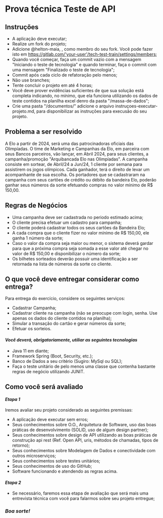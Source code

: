 <h1>Prova técnica Teste de API</h1>

<h2>Instruções</h2>
 
- A aplicação deve executar;
- Realize um fork do projeto;
- Adicione @helton-maia, <colocar o usu do Chuvs>, <colocar o uso do Odione> como membro do seu fork. Você pode fazer isto em https://gitlab.com/'your-user'/tech-test-train/settings/members;
- Quando você começar, faça um commit vazio com a mensagem "Iniciando o teste de tecnologia" e quando terminar, faça o commit com uma mensagem "Finalizado o teste de tecnologia";
- Commit após cada ciclo de refatoração pelo menos;
- Não use branches;
- Tente concluir o projeto em até 4 horas;
- Você deve prover evidências suficientes de que sua solução está completa indicando, no mínimo, que ela funciona utilizando os dados de teste contidos na planilha excel denro da pasta "/massa-de-dados";
- Crie uma pasta "/documentos/" adicione o arquivo instruçoes-executar-projeto.md, para disponibilizar as instruções para execusão do seu projeto.

<h2>Problema a ser resolvido</h2>

A Elo a partir de 2024, será uma das patrocinadoras oficiais das Olimpíadas. O time de Marketing e Campanhas da Elo, em parceira com seus Bancos parceiros, vão lançar, em Abril 2024, para seus clientes, a campanha/promoção "Arquibancada Elo nas Olimpíadas". A campanha consiste em sortear, de Abril/24 a Jun/24, 1 cliente por semana para assistirem os jogos olímpicos. Cada ganhador, terá o direito de levar um acompanhante de sua escolha. Os portadores que se cadastraram na campanha com seus cartões de crédito ou débito da bandeira Elo, poderão ganhar seus números da sorte efetuando compras no valor mínimo de R$ 150,00.

<h2>Regras de Negócios</h2>

- Uma campanha deve ser cadastrada no periodo estimado acima;
- O cliente precisa efetuar um cadastro para campanha; 
- O cliente poderá cadastrar todos os seus cartões da Bandeira Elo;
- A cada compra que o cliente fizer no valor mínimo de R$ 150,00, ele ganha 1 número da sorte;
- Caso o valor da compra seja maior ou menor, o sistema deverá gardar para que a próxima compra seja somada a esse valor até chegar no valor de R$ 150,00 e disponibilizar o número da sorte;
- Os bilhetes sorteados deverão possuir uma identificação a ser retornada na lista de números da sorte co cliente. 

<h2>O que você deve entregar considerar como entrega?</h2>

Para entrega do exercício, considere os seguintes serviços:

- Cadastrar Campanha;
- Cadastrar cliente na campanha (não se preocupe com login, senha. Use apenas os dados do cliente contidos na planilha); 
- Simular a transação do cartão e gerar números da sorte;
- Efetuar os sorteios.

*<h4>Você deverá, obrigatoriamente, utiliar as seguintes tecnologias</h4>*

- Java 11 em diante;
- Framework Spring (Boot, Security, etc.);
- Banco de Dados a seu critério (Sugiro: MySql ou SQL);
- Faça o teste unitário de pelo menos uma classe que contenha bastante regras de negócio utilizando JUNIT.

<h2>Como você será avaliado</h2>

***<h4>Etapa 1</h4>***

Iremos avaliar seu projeto considerado as seguintes premissas:

- A aplicação deve executar sem erros;
- Seus conhecimentos sobre O.O., Arquitetura de Software, uso das boas práticas de desenvolvimento (SOLID, uso de algum design partner);
- Seus conhecimentos sobre design de API utilizando as boas práticas de construção api rest (Ref. Open API, uris, métodos de chamadas, tipos de retorno);
- Seus conhecimentos sobre Modelagem de Dados e conectividade com outros microserviços;
- Seus conhecimentos sobre testes unitários;
- Seus conhecimentos de uso do GitHub;
- Software funcionando e atendendo as regras acima.

***<h4>Etapa 2</h4>***

- Se necessário, faremos essa etapa de avaliação que será mais uma entrevista técnica com você para falarmos sobre seu projeto entregue;

***<h3>Boa sorte!</h3>***
